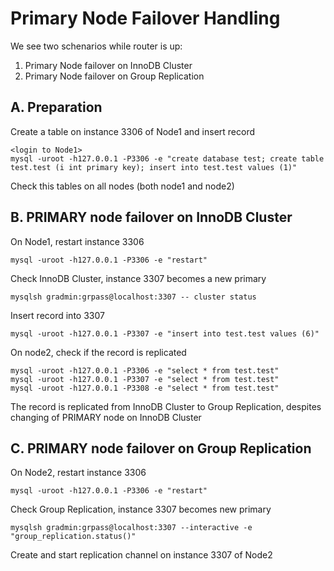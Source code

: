 # Primary Node Failover Handling
We see two schenarios while router is up:
1. Primary Node failover on InnoDB Cluster
2. Primary Node failover on Group Replication
## A. Preparation
Create a table on instance 3306 of Node1 and insert record
```
<login to Node1>
mysql -uroot -h127.0.0.1 -P3306 -e "create database test; create table test.test (i int primary key); insert into test.test values (1)" 
```
Check this tables on all nodes (both node1 and node2)
## B. PRIMARY node failover on InnoDB Cluster
On Node1, restart instance 3306
```
mysql -uroot -h127.0.0.1 -P3306 -e "restart"
```
Check InnoDB Cluster, instance 3307 becomes a new primary
```
mysqlsh gradmin:grpass@localhost:3307 -- cluster status
```
Insert record into 3307
```
mysql -uroot -h127.0.0.1 -P3307 -e "insert into test.test values (6)"
```
On node2, check if the record is replicated
```
mysql -uroot -h127.0.0.1 -P3306 -e "select * from test.test"
mysql -uroot -h127.0.0.1 -P3307 -e "select * from test.test"
mysql -uroot -h127.0.0.1 -P3308 -e "select * from test.test"
```
The record is replicated from InnoDB Cluster to Group Replication, despites changing of PRIMARY node on InnoDB Cluster
## C. PRIMARY node failover on Group Replication
On Node2, restart instance 3306
```
mysql -uroot -h127.0.0.1 -P3306 -e "restart"
```
Check Group Replication, instance 3307 becomes new primary
```
mysqlsh gradmin:grpass@localhost:3307 --interactive -e "group_replication.status()"
```
Create and start replication channel on instance 3307 of Node2 
```

```
